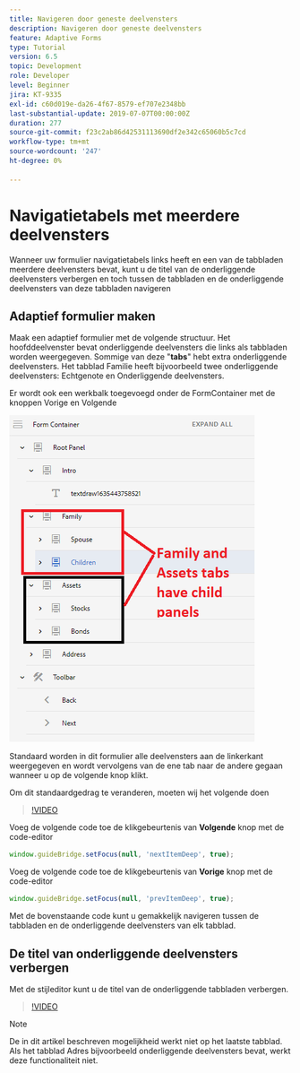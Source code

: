 ```yaml
---
title: Navigeren door geneste deelvensters
description: Navigeren door geneste deelvensters
feature: Adaptive Forms
type: Tutorial
version: 6.5
topic: Development
role: Developer
level: Beginner
jira: KT-9335
exl-id: c60d019e-da26-4f67-8579-ef707e2348bb
last-substantial-update: 2019-07-07T00:00:00Z
duration: 277
source-git-commit: f23c2ab86d42531113690df2e342c65060b5c7cd
workflow-type: tm+mt
source-wordcount: '247'
ht-degree: 0%

---
```


# Navigatietabels met meerdere deelvensters

Wanneer uw formulier navigatietabels links heeft en een van de tabbladen meerdere deelvensters bevat, kunt u de titel van de onderliggende deelvensters verbergen en toch tussen de tabbladen en de onderliggende deelvensters van deze tabbladen navigeren

## Adaptief formulier maken

Maak een adaptief formulier met de volgende structuur. Het hoofddeelvenster bevat onderliggende deelvensters die links als tabbladen worden weergegeven. Sommige van deze &quot;**tabs**&quot; hebt extra onderliggende deelvensters. Het tabblad Familie heeft bijvoorbeeld twee onderliggende deelvensters: Echtgenote en Onderliggende deelvensters.

Er wordt ook een werkbalk toegevoegd onder de FormContainer met de knoppen Vorige en Volgende

![werkbalkafstand](assets/multiple-panels.png)



Standaard worden in dit formulier alle deelvensters aan de linkerkant weergegeven en wordt vervolgens van de ene tab naar de andere gegaan wanneer u op de volgende knop klikt.

Om dit standaardgedrag te veranderen, moeten wij het volgende doen

>[!VIDEO](https://video.tv.adobe.com/v/338369?quality=12&learn=on)


Voeg de volgende code toe de klikgebeurtenis van **Volgende** knop met de code-editor

```javascript
window.guideBridge.setFocus(null, 'nextItemDeep', true);
```

Voeg de volgende code toe de klikgebeurtenis van **Vorige** knop met de code-editor

```javascript
window.guideBridge.setFocus(null, 'prevItemDeep', true);
```

Met de bovenstaande code kunt u gemakkelijk navigeren tussen de tabbladen en de onderliggende deelvensters van elk tabblad.

## De titel van onderliggende deelvensters verbergen

Met de stijleditor kunt u de titel van de onderliggende tabbladen verbergen.

>[!VIDEO](https://video.tv.adobe.com/v/338370?quality=12&learn=on)

>[!NOTE]
>
>De in dit artikel beschreven mogelijkheid werkt niet op het laatste tabblad. Als het tabblad Adres bijvoorbeeld onderliggende deelvensters bevat, werkt deze functionaliteit niet.
